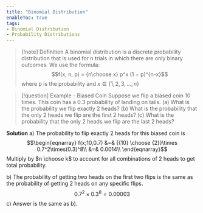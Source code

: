 ```yaml
---
title: "Binomial Distribution"
enableToc: true
tags:
- Binomial Distribution
- Probability Distributions
---
```

>[!note] Definition
>A binomial distribution is a discrete probability distribution that is used for n trials in which there are only binary outcomes. We use the formula:
>$$f(x; n, p) = {n\choose x} p^x (1 − p)^{n-x}$$
>where p is the probability and $x \in \{1,2,3,...,n\}$

>[!question] Example - Biased Coin
>Suppose we flip a biased coin 10 times. This coin has a 0.3 probability of landing on tails. 
>(a) What is the probability we flip exactly 2 heads? 
>(b) What is the probability that the only 2 heads we flip are the first 2 heads? 
>(c) What is the probability that the only 2 heads we flip are the last 2 heads?

**Solution**
a) The probability to flip exactly 2 heads for this biased coin is 
$$\begin{eqnarray}
f(x;10,0.7) &=& {{10} \choose {2}}\times 0.7^2\times(0.3)^8\\
&=& 0.0014\\
\end{eqnarray}$$
Multiply by $n \choose k$ to account for all combinations of 2 heads to get total probability.

b) The probability of getting two heads on the first two flips is the same as the probability of getting 2 heads on any specific flips. $$0.7^2\times 0.3^8=0.00003$$
c) Answer is the same as b).

